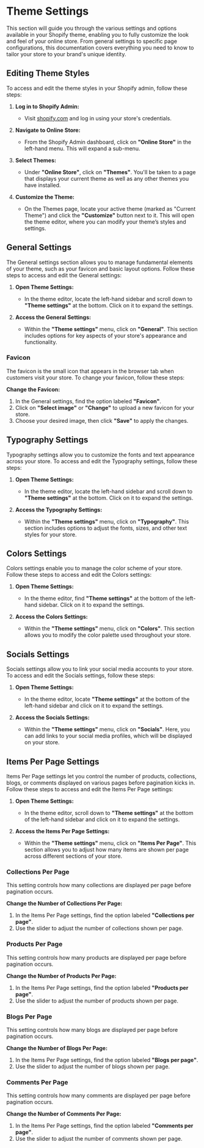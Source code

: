 # Theme Settings

This section will guide you through the various settings and options available in your Shopify theme, enabling you to fully customize the look and feel of your online store. From general settings to specific page configurations, this documentation covers everything you need to know to tailor your store to your brand's unique identity.

## Editing Theme Styles

To access and edit the theme styles in your Shopify admin, follow these steps:

1. **Log in to Shopify Admin:**

   - Visit [shopify.com](https://www.shopify.com) and log in using your store's credentials.

2. **Navigate to Online Store:**

   - From the Shopify Admin dashboard, click on **"Online Store"** in the left-hand menu. This will expand a sub-menu.

3. **Select Themes:**

   - Under **"Online Store"**, click on **"Themes"**. You'll be taken to a page that displays your current theme as well as any other themes you have installed.

4. **Customize the Theme:**

   - On the Themes page, locate your active theme (marked as "Current Theme") and click the **"Customize"** button next to it. This will open the theme editor, where you can modify your theme’s styles and settings.

## General Settings

The General settings section allows you to manage fundamental elements of your theme, such as your favicon and basic layout options. Follow these steps to access and edit the General settings:

1. **Open Theme Settings:**

   - In the theme editor, locate the left-hand sidebar and scroll down to **"Theme settings"** at the bottom. Click on it to expand the settings.

2. **Access the General Settings:**

   - Within the **"Theme settings"** menu, click on **"General"**. This section includes options for key aspects of your store's appearance and functionality.

### Favicon

The favicon is the small icon that appears in the browser tab when customers visit your store. To change your favicon, follow these steps:

**Change the Favicon:**

1. In the General settings, find the option labeled **"Favicon"**.
2. Click on **"Select image"** or **"Change"** to upload a new favicon for your store.
3. Choose your desired image, then click **"Save"** to apply the changes.

## Typography Settings

Typography settings allow you to customize the fonts and text appearance across your store. To access and edit the Typography settings, follow these steps:

1. **Open Theme Settings:**

   - In the theme editor, locate the left-hand sidebar and scroll down to **"Theme settings"** at the bottom. Click on it to expand the settings.

2. **Access the Typography Settings:**

   - Within the **"Theme settings"** menu, click on **"Typography"**. This section includes options to adjust the fonts, sizes, and other text styles for your store.

## Colors Settings

Colors settings enable you to manage the color scheme of your store. Follow these steps to access and edit the Colors settings:

1. **Open Theme Settings:**

   - In the theme editor, find **"Theme settings"** at the bottom of the left-hand sidebar. Click on it to expand the settings.

2. **Access the Colors Settings:**

   - Within the **"Theme settings"** menu, click on **"Colors"**. This section allows you to modify the color palette used throughout your store.

## Socials Settings

Socials settings allow you to link your social media accounts to your store. To access and edit the Socials settings, follow these steps:

1. **Open Theme Settings:**

   - In the theme editor, locate **"Theme settings"** at the bottom of the left-hand sidebar and click on it to expand the settings.

2. **Access the Socials Settings:**

   - Within the **"Theme settings"** menu, click on **"Socials"**. Here, you can add links to your social media profiles, which will be displayed on your store.

## Items Per Page Settings

Items Per Page settings let you control the number of products, collections, blogs, or comments displayed on various pages before pagination kicks in. Follow these steps to access and edit the Items Per Page settings:

1. **Open Theme Settings:**

   - In the theme editor, scroll down to **"Theme settings"** at the bottom of the left-hand sidebar and click on it to expand the settings.

2. **Access the Items Per Page Settings:**

   - Within the **"Theme settings"** menu, click on **"Items Per Page"**. This section allows you to adjust how many items are shown per page across different sections of your store.

### Collections Per Page

This setting controls how many collections are displayed per page before pagination occurs.

**Change the Number of Collections Per Page:**

1. In the Items Per Page settings, find the option labeled **"Collections per page"**.
2. Use the slider to adjust the number of collections shown per page.

### Products Per Page

This setting controls how many products are displayed per page before pagination occurs.

**Change the Number of Products Per Page:**

1. In the Items Per Page settings, find the option labeled **"Products per page"**.
2. Use the slider to adjust the number of products shown per page.

### Blogs Per Page

This setting controls how many blogs are displayed per page before pagination occurs.

**Change the Number of Blogs Per Page:**

1. In the Items Per Page settings, find the option labeled **"Blogs per page"**.
2. Use the slider to adjust the number of blogs shown per page.

### Comments Per Page

This setting controls how many comments are displayed per page before pagination occurs.

**Change the Number of Comments Per Page:**

1. In the Items Per Page settings, find the option labeled **"Comments per page"**.
2. Use the slider to adjust the number of comments shown per page.
